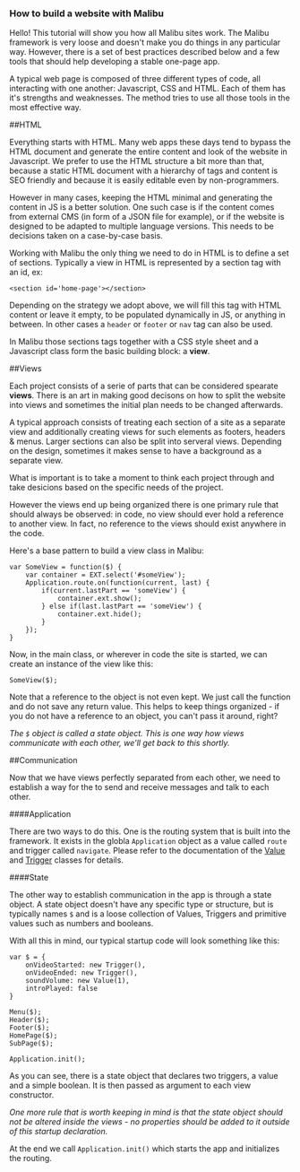### How to build a website with Malibu

Hello! This tutorial will show you how all Malibu sites work. The Malibu framework is very loose and doesn't make you do things in any particular way. However, there is a set of best practices described below and a few tools that should help developing a stable one-page app.

A typical web page is composed of three different types of code, all interacting with one another: Javascript, CSS and HTML. Each of them has it's strengths and weaknesses. The method tries to use all those tools in the most effective way. 

##HTML

Everything starts with HTML. Many web apps these days tend to bypass the HTML document and generate the entire content and look of the website in Javascript. We prefer to use the HTML structure a bit more than that, because a static HTML document with a hierarchy of tags and content is SEO friendly and because it is easily editable even by non-programmers.

However in many cases, keeping the HTML minimal and generating the content in JS is a better solution. One such case is if the content comes from external CMS (in form of a JSON file for example), or if the website is designed to be adapted to multiple language versions. This needs to be decisions taken on a case-by-case basis.

Working with Malibu the only thing we need to do in HTML is to define a set of sections. Typically a view in HTML is represented by a section tag with an id, ex:
```
<section id='home-page'></section>
```
Depending on the strategy we adopt above, we will fill this tag with HTML content or leave it empty, to be populated dynamically in JS, or anything in between. In other cases a `header` or `footer` or `nav` tag can also be used. 

In Malibu those sections tags together with a CSS style sheet and a Javascript class form the basic building block: a __view__.

##Views

Each project consists of a serie of parts that can be considered spearate __views__. There is an art in making good decisons on how to split the website into views and sometimes the initial plan needs to be changed afterwards. 

A typical approach consists of treating each section of a site as a separate view and additionally creating views for such elements as footers, headers & menus. Larger sections can also be split into serveral views. Depending on the design, sometimes it makes sense to have a background as a separate view.

What is important is to take a moment to think each project through and take desicions based on the specific needs of the project.

However the views end up being organized there is one primary rule that should always be observed: in code, no view should ever hold a reference to another view. In fact, no reference to the views should exist anywhere in the code.

Here's a base pattern to build a view class in Malibu:
```
var SomeView = function($) {
    var container = EXT.select('#someView');
    Application.route.on(function(current, last) {
        if(current.lastPart == 'someView') {
            container.ext.show();
        } else if(last.lastPart == 'someView') {
            container.ext.hide();
        }
    });
}
```

Now, in the main class, or wherever in code the site is started, we can create an instance of the view like this:

```
SomeView($);
```

Note that a reference to the object is not even kept. We just call the function and do not save any return value. This helps to keep things organized - if you do not have a reference to an object, you can't pass it around, right?

_The `$` object is called a state object. This is one way how views communicate with each other, we'll get back to this shortly._

##Communication

Now that we have views perfectly separated from each other, we need to establish a way for the to send and receive messages and talk to each other.

####Application

There are two ways to do this. One is the routing system that is built into the framework. It exists in the globla `Application` object as a value called `route` and trigger called `navigate`. Please refer to the documentation of the [Value](Value.html) and [Trigger](Trigger.html) classes for details.

####State

The other way to establish communication in the app is through a state object. A state object doesn't have any specific type or structure, but is typically names `$` and is a loose collection of Values, Triggers and primitive values such as numbers and booleans.

With all this in mind, our typical startup code will look something like this:

```
var $ = {
    onVideoStarted: new Trigger(),
    onVideoEnded: new Trigger(),
    soundVolume: new Value(1),
    introPlayed: false
}

Menu($);
Header($);
Footer($);
HomePage($);
SubPage($);

Application.init();
```

As you can see, there is a state object that declares two triggers, a value and a simple boolean. It is then passed as argument to each view constructor. 

_One more rule that is worth keeping in mind is that the state object should not be altered inside the views - no properties should be added to it outside of this startup declaration._

At the end we call `Application.init()` which starts the app and initializes the routing.









